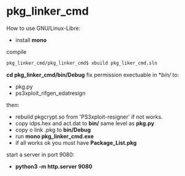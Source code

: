 # pkg_linker_cmd

How to use GNU/Linux-Libre:
  - install **mono**
  
compile
~~~bash 
pkg_linker_cmd/pkg_linker_cmd$ xbuild pkg_liker_cmd.sln
~~~

**cd pkg_linker_cmd/bin/Debug** fix permission exectuable in **bin/* to:
  - pkg.py
  - ps3xploit_rifgen_edatresign

then:
  - rebuild pkgcrypt.so from 'PS3xploit-resigner' if not works.
  - copy idps.hex and act.dat to **bin/** same level as **pkg.py** 
  - copy o link .pkg to **bin/Debug**
  - run **mono pkg_linker_cmd.exe**
  - if all works ok you must have **Package_List.pkg**

start a server in port 9080:
  - **python3 -m http.server 9080**
